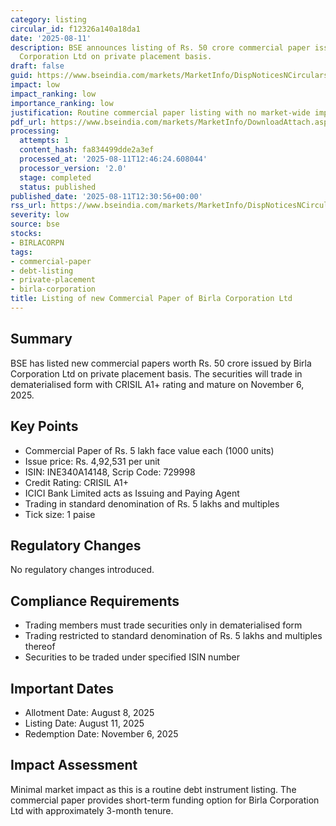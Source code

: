 ```yaml
---
category: listing
circular_id: f12326a140a18da1
date: '2025-08-11'
description: BSE announces listing of Rs. 50 crore commercial paper issued by Birla
  Corporation Ltd on private placement basis.
draft: false
guid: https://www.bseindia.com/markets/MarketInfo/DispNoticesNCirculars.aspx?Noticeid={DA44596C-D61E-411A-BCC8-B13F017A98BF}&noticeno=20250811-34&dt=08/11/2025&icount=34&totcount=42&flag=0
impact: low
impact_ranking: low
importance_ranking: low
justification: Routine commercial paper listing with no market-wide implications
pdf_url: https://www.bseindia.com/markets/MarketInfo/DownloadAttach.aspx?id=20250811-34&attachedId=
processing:
  attempts: 1
  content_hash: fa834499dde2a3ef
  processed_at: '2025-08-11T12:46:24.608044'
  processor_version: '2.0'
  stage: completed
  status: published
published_date: '2025-08-11T12:30:56+00:00'
rss_url: https://www.bseindia.com/markets/MarketInfo/DispNoticesNCirculars.aspx?Noticeid={DA44596C-D61E-411A-BCC8-B13F017A98BF}&noticeno=20250811-34&dt=08/11/2025&icount=34&totcount=42&flag=0
severity: low
source: bse
stocks:
- BIRLACORPN
tags:
- commercial-paper
- debt-listing
- private-placement
- birla-corporation
title: Listing of new Commercial Paper of Birla Corporation Ltd
---
```


## Summary

BSE has listed new commercial papers worth Rs. 50 crore issued by Birla Corporation Ltd on private placement basis. The securities will trade in dematerialised form with CRISIL A1+ rating and mature on November 6, 2025.

## Key Points

- Commercial Paper of Rs. 5 lakh face value each (1000 units)
- Issue price: Rs. 4,92,531 per unit
- ISIN: INE340A14148, Scrip Code: 729998
- Credit Rating: CRISIL A1+
- ICICI Bank Limited acts as Issuing and Paying Agent
- Trading in standard denomination of Rs. 5 lakhs and multiples
- Tick size: 1 paise

## Regulatory Changes

No regulatory changes introduced.

## Compliance Requirements

- Trading members must trade securities only in dematerialised form
- Trading restricted to standard denomination of Rs. 5 lakhs and multiples thereof
- Securities to be traded under specified ISIN number

## Important Dates

- Allotment Date: August 8, 2025
- Listing Date: August 11, 2025
- Redemption Date: November 6, 2025

## Impact Assessment

Minimal market impact as this is a routine debt instrument listing. The commercial paper provides short-term funding option for Birla Corporation Ltd with approximately 3-month tenure.